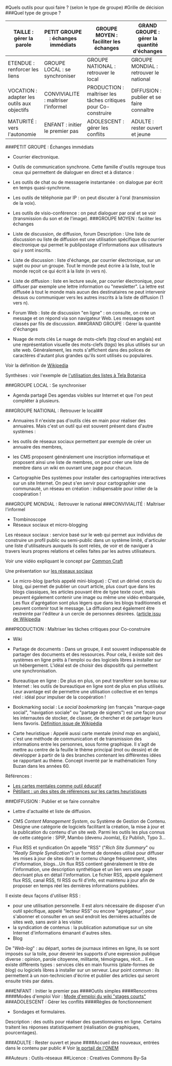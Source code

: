 #Quels outils pour quoi faire ? (selon le type de groupe)
#Grille de décision
###Quel type de groupe ?

|TAILLE : gérer la parole | PETIT GROUPE : échanges immédiats | GROUPE MOYEN : faciliter les échanges | GRAND GROUPE : gérer la quantité d'échanges|
|------|------|------|------|
|ETENDUE : renforcer les liens | GROUPE LOCAL : se synchroniser | GROUPE NATIONAL : retrouver le local | GROUPE MONDIAL : retrouver le national|
|VOCATION : adapter les outils aux objectifs | CONVIVIALITE : maîtriser l'informel | PRODUCTION : maîtriser les tâches critiques pour Co-construire | DIFFUSION : publier et se faire connaître|
|MATURITÉ : vers l'autonomie | ENFANT : initier le premier pas | ADOLESCENT : gérer les conflits | ADULTE : rester ouvert et jeune|

###PETIT GROUPE : Échanges immédiats

* Courrier électronique.
* Outils de communication synchrone.
Cette famille d'outils regroupe tous ceux qui permettent de dialoguer en direct et à distance :
* Les outils de chat ou de messagerie instantanée : on dialogue par écrit en temps quasi-synchrone.
* Les outils de téléphonie par IP : on peut discuter à l'oral (transmission de la voix).
* Les outils de visio-conférence : on peut dialoguer par oral et se voir (transmission du son et de l'image).
###GROUPE MOYEN : faciliter les échanges

* Liste de discussion, de diffusion, forum
Description : Une liste de discussion ou liste de diffusion est une utilisation spécifique du courrier électronique qui permet le publipostage d'informations aux utilisateurs qui y sont inscrits.
 * Liste de discussion : liste d'échange, par courrier électronique, sur un sujet ou pour un groupe. Tout le monde peut écrire à la liste, tout le monde reçoit ce qui écrit à la liste (n vers n).
 * Liste de diffusion : liste en lecture seule, par courrier électronique, pour diffuser par exemple une lettre information ou "newsletter". La lettre est diffusée à tout le monde mais aucun des destinataires ne peut intervenir dessus ou communiquer vers les autres inscrits à la liste de diffusion (1 vers n).
* Forum Web : liste de discussion "en ligne" : on consulte, on crée un message et on répond via son navigateur Web. Les messages sont classés par fils de discussion.
###GRAND GROUPE : Gérer la quantité d'échanges

* Nuage de mots clés
Le nuage de mots-clefs (*tag cloud* en anglais) est une représentation visuelle des mots-clefs (*tags*) les plus utilisés sur un site web. Généralement, les mots s'affichent dans des polices de caractères d'autant plus grandes qu'ils sont utilisés ou populaires.

Voir la définition de [Wikipedia](http://fr.wikipedia.org/wiki/Nuage_de_mots_clefs)

Synthèses : voir l'exemple de [l'utilisation des listes à Tela Botanica](http://ebook.coop-tic.eu/francais/wakka.php?wiki=UtilisationDesListesATelaBotanica) 

###GROUPE LOCAL : Se synchroniser

* Agenda partagé
Des agendas visibles sur Internet et que l'on peut compléter à plusieurs.

###GROUPE NATIONAL : Retrouver le local##
* Annuaires
Il n'existe pas d'outils clés en main pour réaliser des annuaires. Mais c'est un outil qui est souvent présent dans d'autre systèmes :
 * les outils de réseaux sociaux permettent par exemple de créer un annuaire des membres,
 * les CMS proposent généralement une inscription informatique et proposent ainsi une liste de membres, on peut créer une liste de membre dans un wiki en ouvrant une page pour chacun.

* Cartographie
Des systèmes pour installer des cartographies interactives sur un site Internet. On peut s'en servir pour cartographier une communauté, un réseau en création : indispensable pour initier de la coopération !

###GROUPE MONDIAL : Retrouver le national
###CONVIVIALITÉ : Maîtriser l'informel
* Trombinoscope
* Réseaux sociaux et micro-blogging

Les réseaux sociaux : service basé sur le web  qui permet aux individus de construire un profil public ou semi-public dans un système limité, d'articuler une liste d'utilisateurs auxquels ils sont reliés, de voir et de naviguer à travers leurs propres relations et celles faites par les autres utilisateurs.

Voir une vidéo expliquant le concept par [Common Craft](http://dotsub.com/view/3d2a8e25-fca0-465d-83e0-3c2ceca3e6a9)

Une présentation sur [les réseaux sociaux](http://prezi.com/2l-vovq6flde/)

* Le micro-blog (parfois appelé mini-blogue) : 
C'est un dérivé concis du blog, qui permet de publier un court article, plus court que dans les blogs classiques, les articles pouvant être de type texte court, mais peuvent également contenir une image ou même une vidéo embarquée, Les flux d'agrégation sont plus légers que dans les blogs traditionnels et peuvent contenir tout le message. La diffusion peut également être restreinte par l'éditeur à un cercle de personnes désirées. ([article issu de Wikipedia](http://fr.wikipedia.org/wiki/Microblog)

###PRODUCTION : Maîtriser les tâches critiques pour Co-construire
* Wiki
* Partage de documents :
Dans un groupe, il est souvent indispensable de partager des documents et des ressources. Pour cela, il existe soit des systèmes en ligne prêts à l'emploi ou des logiciels libres à installer sur un hébergement. L'idéal est de choisir des dispositifs qui permettent une synchronisation.

* Bureautique en ligne :
De plus en plus, on peut transférer son bureau sur Internet : les outils de bureautique en ligne sont de plus en plus utilisés. Leur avantage est de permettre une utilisation collective et en temps réel : idéal pour impulser de la coopération !

* Bookmarking social :
Le *social bookmarking* (en français "marque-page social", "navigation sociale" ou "partage de signets") est une façon pour les internautes de stocker, de classer, de chercher et de partager leurs liens favoris.
[Définition issue de Wikipédia](http://fr.wikipedia.org/wiki/Social_bookmarking)

* Carte heuristique :
Appelé aussi carte mentale (*mind map* en anglais), c'est une méthode de communication et de transmission des informations entre les personnes, sous forme graphique. Il s'agit de mettre au centre de la feuille le thème principal (mot ou dessin) et de développer à partir de là des branches contenant les différentes idées se rapportant au thème. Concept inventé par le mathématicien Tony Buzan dans les années 60.

Références :
 * [Les cartes mentales comme outil éducatif](http://edutechwiki.unige.ch/fr/Carte_conceptuelle)
 * [Pétillant : un des sites de références sur les cartes heuristiques](http://www.petillant.com/)
 
###DIFFUSION : Publier et se faire connaître

* Lettre d'actualité et liste de diffusion.
* CMS
*Content Management System*, ou Système de Gestion de Contenu. Désigne une catégorie de logiciels facilitant la création, la mise à jour et la publication du contenu d'un site *web*. Parmi les outils les plus connus de cette catégorie : SPIP, Mambo (devenu Joomla), Ez Publish, Typo 3...

* Flux RSS et syndication
On appelle "RSS" ("*Rich Site Summary*" ou "*Really Simple Syndication*") un format de données utilisé pour diffuser les mises à jour de sites dont le contenu change fréquemment, sites d'information, blogs...Un flux RSS contient généralement le titre de l'information, une description synthétique et un lien vers une page décrivant plus en détail l'information. Le fichier RSS, appelé également flux RSS, canal RSS, fil RSS ou fil d'info, est maintenu à jour afin de proposer en temps réel les dernières informations publiées.

Il existe deux façons d'utiliser RSS :
  * pour une utilisation personnelle. Il est alors nécessaire de disposer d'un outil spécifique, appelé "lecteur RSS" ou encore "agrégateur", pour s'abonner et consulter en un seul endroit les dernières actualités de sites *web*, sans avoir à les visiter.
  * la syndication de contenus : la publication automatique sur un site Internet d'informations émanant d'autres sites.
* Blog

De "*Web-log*" : au départ, sortes de journaux intimes en ligne, ils se sont imposés sur la toile, pour devenir les supports d'une expression publique diverse : opinion, parole citoyenne, militante, témoignages, récit...
Il en existe différents types : services clés en main fournis (plate-formes de *blog*) ou logiciels libres à installer sur un serveur. Leur point commun : ils permettent à un non-technicien d'écrire et publier des articles qui seront ensuite triés par dates.

###ENFANT : Initier le premier pas
####Outils simples
####Rencontres 
####Modes d'emploi
Voir : [Mode d'emploi du wiki "stages courts"](http://outils-reseaux.org/wikini/stagescourts/wakka.php?wiki=PremiersPas)
###ADOLESCENT : Gérer les conflits
####Règles de fonctionnement

* Sondages et formulaires.

Description : des outils pour réaliser des questionnaires en ligne. Certains traitent les réponses statistiquement (réalisation de graphiques, pourcentages).

###ADULTE : Rester ouvert et jeune
####Accueil des nouveaux, entrées dans le contenu par public #
Voir [le portail de l'ONEM](http://www.onem-france.org/)


##Auteurs :
Outils-réseaux
##Licence :
Creatives Commons By-Sa

